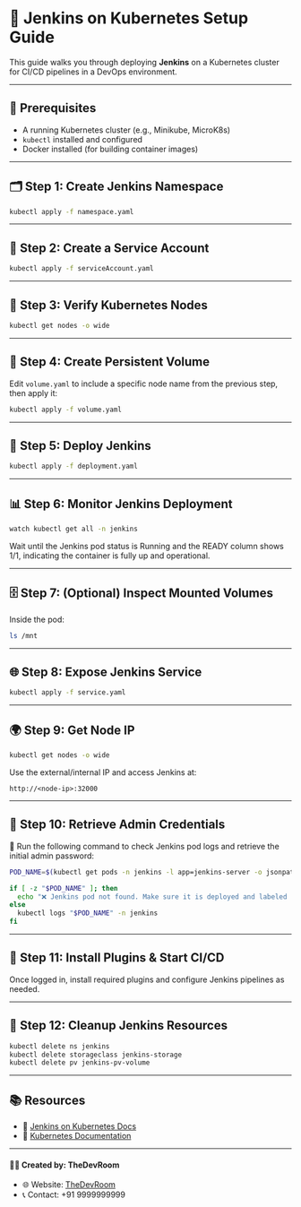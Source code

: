 
# 🧰 Jenkins on Kubernetes Setup Guide

This guide walks you through deploying **Jenkins** on a Kubernetes cluster for CI/CD pipelines in a DevOps environment.

---

## 🔧 Prerequisites

- A running Kubernetes cluster (e.g., Minikube, MicroK8s)
- `kubectl` installed and configured
- Docker installed (for building container images)

---

## 🗂️ Step 1: Create Jenkins Namespace

```bash
kubectl apply -f namespace.yaml
```

---

## 👤 Step 2: Create a Service Account

```bash
kubectl apply -f serviceAccount.yaml
```

---

## 📡 Step 3: Verify Kubernetes Nodes

```bash
kubectl get nodes -o wide
```

---

## 💾 Step 4: Create Persistent Volume

Edit `volume.yaml` to include a specific node name from the previous step, then apply it:

```bash
kubectl apply -f volume.yaml
```

---

## 🚀 Step 5: Deploy Jenkins

```bash
kubectl apply -f deployment.yaml
```

---

## 📊 Step 6: Monitor Jenkins Deployment

```bash
watch kubectl get all -n jenkins
```
Wait until the Jenkins pod status is Running and the READY column shows 1/1, indicating the container is fully up and operational.

---

## 🗄️ Step 7: (Optional) Inspect Mounted Volumes

Inside the pod:

```bash
ls /mnt
```

---

## 🌐 Step 8: Expose Jenkins Service

```bash
kubectl apply -f service.yaml
```

---

## 🌍 Step 9: Get Node IP

```bash
kubectl get nodes -o wide
```

Use the external/internal IP and access Jenkins at:

```text
http://<node-ip>:32000
```

---

## 🔑 Step 10: Retrieve Admin Credentials
📝 Run the following command to check Jenkins pod logs and retrieve the initial admin password:

```bash
POD_NAME=$(kubectl get pods -n jenkins -l app=jenkins-server -o jsonpath="{.items[0].metadata.name}")

if [ -z "$POD_NAME" ]; then
  echo "❌ Jenkins pod not found. Make sure it is deployed and labeled correctly."
else
  kubectl logs "$POD_NAME" -n jenkins
fi

```

---

## 🧩 Step 11: Install Plugins & Start CI/CD

Once logged in, install required plugins and configure Jenkins pipelines as needed.

---

## 🧹 Step 12: Cleanup Jenkins Resources

```bash
kubectl delete ns jenkins
kubectl delete storageclass jenkins-storage
kubectl delete pv jenkins-pv-volume
```

---

## 📚 Resources

- 🔗 [Jenkins on Kubernetes Docs](https://www.jenkins.io/doc/book/installing/kubernetes/)
- 🔗 [Kubernetes Documentation](https://kubernetes.io/docs/)

---

#### 👨‍💻 Created by: TheDevRoom

- 🌐 Website: [TheDevRoom](https://github.com/localhost-devel/localhost-devel/blob/master/README.md)  
- 📞 Contact: +91 9999999999
